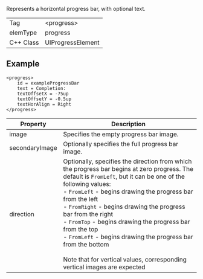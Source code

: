 Represents a horizontal progress bar, with optional text.

| | |
|-|-|
Tag | &lt;progress&gt;
elemType | progress
C++ Class | UIProgressElement

## Example
```
<progress>
	id = exampleProgressBar
	text = Completion:
	textOffsetX = -75up
	textOffsetY = -0.5up
	textHorAlign = Right
</progress>
```

Property | Description
-------- | -----------
image | Specifies the empty progress bar image.
secondaryImage | Optionally specifies the full progress bar image.
direction | Optionally, specifies the direction from which the progress bar begins at zero progress. The default is `FromLeft`, but it can be one of the following values: <br>- `FromLeft` - begins drawing the progress bar from the left<br>- `FromRight` - begins drawing the progress bar from the right<br>- `FromTop` - begins drawing the progress bar from the top<br>- `FromLeft` - begins drawing the progress bar from the bottom<br><br>Note that for vertical values, corresponding vertical images are expected